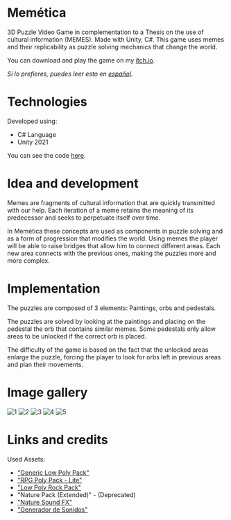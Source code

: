 # Memética

3D Puzzle Video Game in complementation to a Thesis on the use of cultural information (MEMES). Made with Unity, C#.
This game uses memes and their replicability as puzzle solving mechanics that change the world. 

You can download and play the game on my [itch.io](https://facundo-bravo.itch.io/memetica).

*Si lo prefieres, puedes leer esto en [español](README.es.md).*

# Technologies

Developed using:
- C# Language
- Unity 2021

You can see the code [here](Assets/Scripts/).

# Idea and development

Memes are fragments of cultural information that are quickly transmitted with our help.
Each iteration of a meme retains the meaning of its predecessor and seeks to perpetuate itself over time.

In Memética these concepts are used as components in puzzle solving and as a form of progression that modifies the world.
Using memes the player will be able to raise bridges that allow him to connect different areas.
Each new area connects with the previous ones, making the puzzles more and more complex.

# Implementation

The puzzles are composed of 3 elements: Paintings, orbs and pedestals.

The puzzles are solved by looking at the paintings and placing on the pedestal the orb that contains similar memes.
Some pedestals only allow areas to be unlocked if the correct orb is placed.

The difficulty of the game is based on the fact that the unlocked areas enlarge the puzzle, forcing the player to look for orbs left in previous areas and plan their movements.

# Image gallery

![1](https://user-images.githubusercontent.com/88951560/164586659-8470af57-a577-4197-8639-bd198d45d23b.png)
![2](https://user-images.githubusercontent.com/88951560/164586663-4d0f5d69-4f71-43d4-80c0-1f537b728676.png)
![3](https://user-images.githubusercontent.com/88951560/164586665-99cd7cad-0322-4f6a-a8e5-141a961bd5d0.png)
![4](https://user-images.githubusercontent.com/88951560/164586671-6a5c87c8-2b8b-406f-9ea7-8d871aee0b55.png)
![5](https://user-images.githubusercontent.com/88951560/164586674-b183d6c7-f7b7-472b-b362-ee035fa1d5a7.png)

# Links and credits

Used Assets:
- ["Generic Low Poly Pack"](https://assetstore.unity.com/packages/3d/environments/generic-low-poly-pack-141077)
- ["RPG Poly Pack - Lite"](https://assetstore.unity.com/packages/3d/environments/landscapes/rpg-poly-pack-lite-148410)
- ["Low Poly Rock Pack"](https://assetstore.unity.com/packages/3d/environments/low-poly-rock-pack-57874)
- "Nature Pack (Extended)" - (Deprecated)
- ["Nature Sound FX"](https://assetstore.unity.com/packages/audio/sound-fx/nature-sound-fx-180413)
- ["Generador de Sonidos"](https://www.leshylabs.com/apps/sfMaker/)
